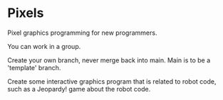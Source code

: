 # Pixels

Pixel graphics programming for new programmers.

You can work in a group.

Create your own branch, never merge back into main. Main is to be a 'template' branch.

Create some interactive graphics program that is related to robot code, such as a Jeopardy! game about the robot code.